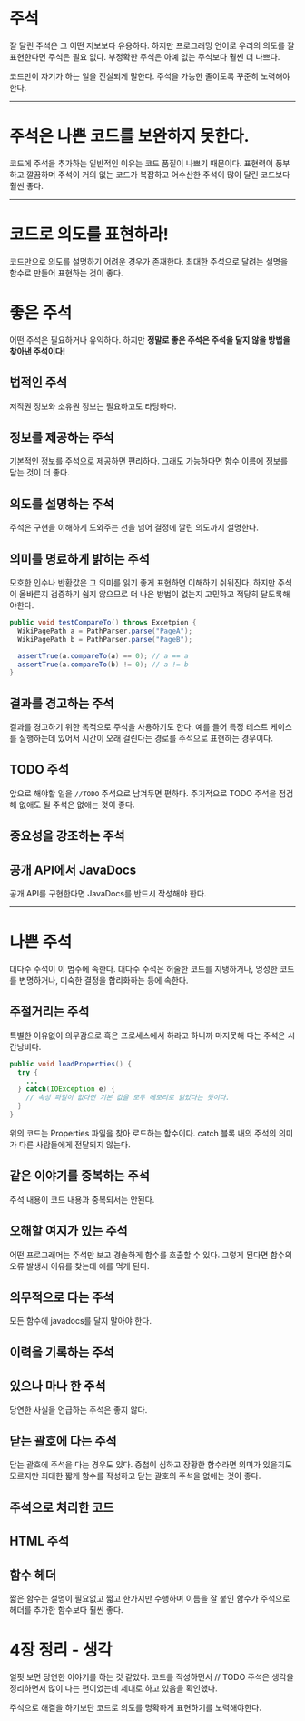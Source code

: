 # 주석
잘 달린 주석은 그 어떤 저보보다 유용하다. 하지만 프로그래밍 언어로 우리의 의도를 잘 표현한다면 주석은 필요 없다. 부정확한 주석은 아예 없는 주석보다 훨씬 더 나쁘다. 

코드만이 자기가 하는 일을 진실되게 말한다. 주석을 가능한 줄이도록 꾸준히 노력해야한다.

<hr/>

# 주석은 나쁜 코드를 보완하지 못한다.
코드에 주석을 추가하는 일반적인 이유는 코드 품질이 나쁘기 때문이다. 표현력이 풍부하고 깔끔하며 주석이 거의 없는 코드가 복잡하고 어수산한 주석이 많이 달린 코드보다 훨씬 좋다.

<hr/>

# 코드로 의도를 표현하라!
코드만으로 의도를 설명하기 어려운 경우가 존재한다. 최대한 주석으로 달려는 설명을 함수로 만들어 표현하는 것이 좋다.

# 좋은 주석
어떤 주석은 필요하거나 유익하다. 하지만 **정말로 좋은 주석은 주석을 달지 않을 방법을 찾아낸 주석이다!**

## 법적인 주석
저작권 정보와 소유권 정보는 필요하고도 타당하다.

## 정보를 제공하는 주석
기본적인 정보를 주석으로 제공하면 편리하다. 그래도 가능하다면 함수 이름에 정보를 담는 것이 더 좋다.

## 의도를 설명하는 주석
주석은 구현을 이해하게 도와주는 선을 넘어 결정에 깔린 의도까지 설명한다. 

## 의미를 명료하게 밝히는 주석
모호한 인수나 반환값은 그 의미를 읽기 좋게 표현하면 이해하기 쉬워진다. 하지만 주석이 올바른지 검증하기 쉽지 않으므로 더 나은 방법이 없는지 고민하고 적당히 달도록해야한다.

```java
public void testCompareTo() throws Excetpion {
  WikiPagePath a = PathParser.parse("PageA");
  WikiPagePath b = PathParser.parse("PageB");

  assertTrue(a.compareTo(a) == 0); // a == a
  assertTrue(a.compareTo(b) != 0); // a != b
}
```

## 결과를 경고하는 주석
결과를 경고하기 위한 목적으로 주석을 사용하기도 한다.
예를 들어 특정 테스트 케이스를 실행하는데 있어서 시간이 오래 걸린다는 경로를 주석으로 표현하는 경우이다.


## TODO 주석
앞으로 해야할 일을 `//TODO` 주석으로 남겨두면 편하다. 주기적으로 TODO 주석을 점검해 없애도 될 주석은 없애는 것이 좋다.

## 중요성을 강조하는 주석
## 공개 API에서 JavaDocs
공개 API를 구현한다면 JavaDocs를 반드시 작성해야 한다.

<hr>

# 나쁜 주석
대다수 주석이 이 범주에 속한다. 대다수 주석은 허술한 코드를 지탱하거나, 엉성한 코드를 변명하거나, 미숙한 결정을 합리화하는 등에 속한다.

## 주절거리는 주석
특별한 이유없이 의무감으로 혹은 프로세스에서 하라고 하니까 마지못해 다는 주석은 시간낭비다. 
```java
public void loadProperties() {
  try {
    ...
  } catch(IOException e) {
    // 속성 파일이 없다면 기본 값을 모두 메모리로 읽었다는 뜻이다.
  }
}
```
위의 코드는 Properties 파일을 찾아 로드하는 함수이다. catch 블록 내의 주석의 의미가 다른 사람들에게 전달되지 않는다.


## 같은 이야기를 중복하는 주석
주석 내용이 코드 내용과 중복되서는 안된다.

## 오해할 여지가 있는 주석
어떤 프로그래머는 주석만 보고 경솔하게 함수를 호출할 수 있다. 그렇게 된다면 함수의 오류 발생시 이유를 찾는데 애를 먹게 된다.

## 의무적으로 다는 주석
모든 함수에 javadocs를 달지 말아야 한다.

## 이력을 기록하는 주석
## 있으나 마나 한 주석
당연한 사실을 언급하는 주석은 좋지 않다. 

## 닫는 괄호에 다는 주석
닫는 괄호에 주석을 다는 경우도 있다. 중첩이 심하고 장황한 함수라면 의미가 있을지도 모르지만 최대한 짧게 함수를 작성하고 닫는 괄호의 주석을 없애는 것이 좋다.

## 주석으로 처리한 코드

## HTML 주석

## 함수 헤더
짧은 함수는 설명이 필요없고 짧고 한가지만 수행하며 이름을 잘 붙인 함수가 주석으로 헤더를 추가한 함수보다 훨씬 좋다.

# 4장 정리 - 생각
얼핏 보면 당연한 이야기를 하는 것 같았다. 코드를 작성하면서 // TODO 주석은 생각을 정리하면서 많이 다는 편이었는데 제대로 하고 있음을 확인했다.

주석으로 해결을 하기보단 코드로 의도를 명확하게 표현하기를 노력해야한다.